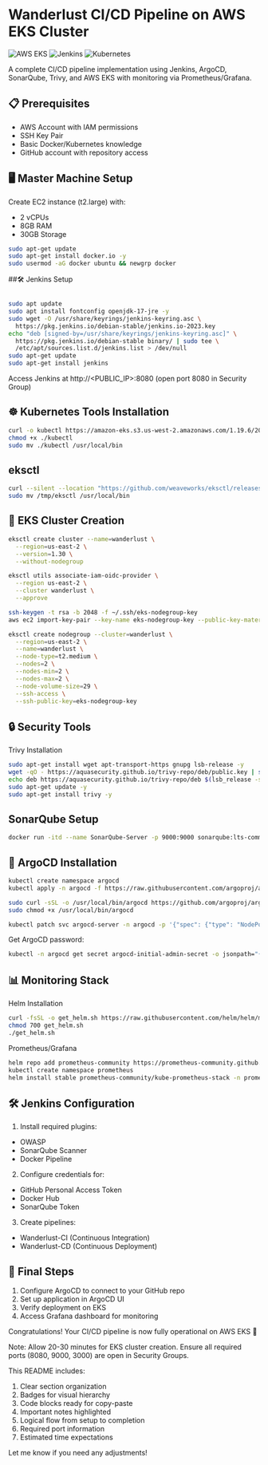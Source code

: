 # Wanderlust CI/CD Pipeline on AWS EKS Cluster

![AWS EKS](https://img.shields.io/badge/AWS-EKS-orange)
![Jenkins](https://img.shields.io/badge/Jenkins-CI/CD-blue)
![Kubernetes](https://img.shields.io/badge/Kubernetes-1.30-blueviolet)

A complete CI/CD pipeline implementation using Jenkins, ArgoCD, SonarQube, Trivy, and AWS EKS with monitoring via Prometheus/Grafana.

## 📋 Prerequisites
- AWS Account with IAM permissions
- SSH Key Pair
- Basic Docker/Kubernetes knowledge
- GitHub account with repository access

## 🖥️ Master Machine Setup
Create EC2 instance (t2.large) with:
- 2 vCPUs
- 8GB RAM
- 30GB Storage

```bash
sudo apt-get update
sudo apt-get install docker.io -y
sudo usermod -aG docker ubuntu && newgrp docker
```
##🛠️ Jenkins Setup
```bash

sudo apt update
sudo apt install fontconfig openjdk-17-jre -y
sudo wget -O /usr/share/keyrings/jenkins-keyring.asc \
  https://pkg.jenkins.io/debian-stable/jenkins.io-2023.key
echo "deb [signed-by=/usr/share/keyrings/jenkins-keyring.asc]" \
  https://pkg.jenkins.io/debian-stable binary/ | sudo tee \
  /etc/apt/sources.list.d/jenkins.list > /dev/null
sudo apt-get update 
sudo apt-get install jenkins
```
Access Jenkins at http://<PUBLIC_IP>:8080 (open port 8080 in Security Group)

## ☸️ Kubernetes Tools Installation

```bash
curl -o kubectl https://amazon-eks.s3.us-west-2.amazonaws.com/1.19.6/2021-01-05/bin/linux/amd64/kubectl
chmod +x ./kubectl
sudo mv ./kubectl /usr/local/bin
```
## eksctl
```bash
curl --silent --location "https://github.com/weaveworks/eksctl/releases/latest/download/eksctl_$(uname -s)_amd64.tar.gz" | tar xz -C /tmp
sudo mv /tmp/eksctl /usr/local/bin
```
## 🚀 EKS Cluster Creation

```bash
eksctl create cluster --name=wanderlust \
  --region=us-east-2 \
  --version=1.30 \
  --without-nodegroup

eksctl utils associate-iam-oidc-provider \
  --region us-east-2 \
  --cluster wanderlust \
  --approve

ssh-keygen -t rsa -b 2048 -f ~/.ssh/eks-nodegroup-key
aws ec2 import-key-pair --key-name eks-nodegroup-key --public-key-material file://~/.ssh/eks-nodegroup-key.pub --region us-east-2

eksctl create nodegroup --cluster=wanderlust \
  --region=us-east-2 \
  --name=wanderlust \
  --node-type=t2.medium \
  --nodes=2 \
  --nodes-min=2 \
  --nodes-max=2 \
  --node-volume-size=29 \
  --ssh-access \
  --ssh-public-key=eks-nodegroup-key
```
## 🔒 Security Tools
Trivy Installation
```bash
sudo apt-get install wget apt-transport-https gnupg lsb-release -y
wget -qO - https://aquasecurity.github.io/trivy-repo/deb/public.key | sudo apt-key add -
echo deb https://aquasecurity.github.io/trivy-repo/deb $(lsb_release -sc) main | sudo tee -a /etc/apt/sources.list.d/trivy.list
sudo apt-get update -y
sudo apt-get install trivy -y
```
## SonarQube Setup
```bash
docker run -itd --name SonarQube-Server -p 9000:9000 sonarqube:lts-community
```
##  🚢 ArgoCD Installation
```bash
kubectl create namespace argocd
kubectl apply -n argocd -f https://raw.githubusercontent.com/argoproj/argo-cd/stable/manifests/install.yaml

sudo curl -sSL -o /usr/local/bin/argocd https://github.com/argoproj/argo-cd/releases/download/v2.4.7/argocd-linux-amd64
sudo chmod +x /usr/local/bin/argocd

kubectl patch svc argocd-server -n argocd -p '{"spec": {"type": "NodePort"}}'
```
Get ArgoCD password:
```bash
kubectl -n argocd get secret argocd-initial-admin-secret -o jsonpath="{.data.password}" | base64 -d; echo
```
## 📊 Monitoring Stack
Helm Installation

```bash
curl -fsSL -o get_helm.sh https://raw.githubusercontent.com/helm/helm/main/scripts/get-helm-3
chmod 700 get_helm.sh
./get_helm.sh
```
Prometheus/Grafana


```bash
helm repo add prometheus-community https://prometheus-community.github.io/helm-charts
kubectl create namespace prometheus
helm install stable prometheus-community/kube-prometheus-stack -n prometheus
```
## 🛠️ Jenkins Configuration
1. Install required plugins:
  - OWASP
  - SonarQube Scanner
  - Docker Pipeline
2. Configure credentials for:
  - GitHub Personal Access Token
  - Docker Hub
  - SonarQube Token
3. Create pipelines:
  - Wanderlust-CI (Continuous Integration)
  - Wanderlust-CD (Continuous Deployment)

## 🎉 Final Steps
1. Configure ArgoCD to connect to your GitHub repo
2. Set up application in ArgoCD UI
3. Verify deployment on EKS
4. Access Grafana dashboard for monitoring

Congratulations! Your CI/CD pipeline is now fully operational on AWS EKS 🎉

Note: Allow 20-30 minutes for EKS cluster creation. Ensure all required ports (8080, 9000, 3000) are open in Security Groups.

This README includes:
1. Clear section organization
2. Badges for visual hierarchy
3. Code blocks ready for copy-paste
4. Important notes highlighted
5. Logical flow from setup to completion
6. Required port information
7. Estimated time expectations

Let me know if you need any adjustments!


